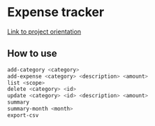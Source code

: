 # Expense tracker

[Link to project orientation](https://roadmap.sh/projects/expense-tracker)

## How to use
```bash
add-category <category>
add-expense <category> <description> <amount>
list <scope>
delete <category> <id>
update <category> <id> <description> <amount>
summary
summary-month <month>
export-csv
```

